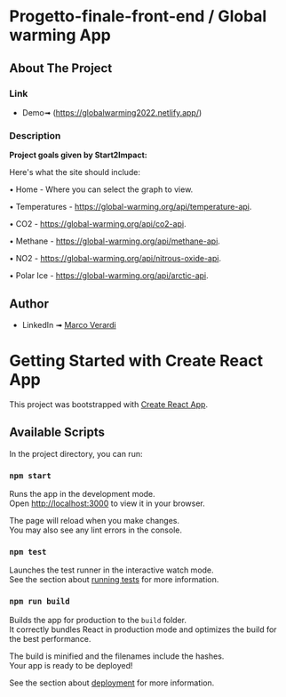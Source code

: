 # Progetto-finale-front-end / Global warming App

## About The Project

### Link

- Demo➟ (https://globalwarming2022.netlify.app/)

### Description
<b>Project goals given by Start2Impact:</b>

Here's what the site should include:

• Home - Where you can select the graph to view.

• Temperatures - https://global-warming.org/api/temperature-api.

• CO2 - https://global-warming.org/api/co2-api.

• Methane - https://global-warming.org/api/methane-api.

• NO2 - https://global-warming.org/api/nitrous-oxide-api.

• Polar Ice - https://global-warming.org/api/arctic-api.

## Author
- LinkedIn ➟ [Marco Verardi](https://www.linkedin.com/in/marco-verardi-664555150/)


# Getting Started with Create React App

This project was bootstrapped with [Create React App](https://github.com/facebook/create-react-app).

## Available Scripts

In the project directory, you can run:

### `npm start`

Runs the app in the development mode.\
Open [http://localhost:3000](http://localhost:3000) to view it in your browser.

The page will reload when you make changes.\
You may also see any lint errors in the console.

### `npm test`

Launches the test runner in the interactive watch mode.\
See the section about [running tests](https://facebook.github.io/create-react-app/docs/running-tests) for more information.

### `npm run build`

Builds the app for production to the `build` folder.\
It correctly bundles React in production mode and optimizes the build for the best performance.

The build is minified and the filenames include the hashes.\
Your app is ready to be deployed!

See the section about [deployment](https://facebook.github.io/create-react-app/docs/deployment) for more information.
